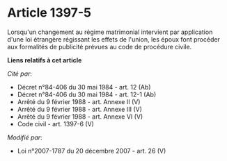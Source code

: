 # Article 1397-5

Lorsqu'un changement au régime matrimonial intervient par application d'une loi étrangère régissant les effets de l'union,
les époux font procéder aux formalités de publicité prévues au    code de procédure civile.

**Liens relatifs à cet article**

_Cité par_:

  - Décret n°84-406 du 30 mai 1984 - art. 12 (Ab)
  - Décret n°84-406 du 30 mai 1984 - art. 12-1 (Ab)
  - Arrêté du 9 février 1988 - art. Annexe II (V)
  - Arrêté du 9 février 1988 - art. Annexe III (V)
  - Arrêté du 9 février 1988 - art. Annexe VI (V)
  - Code civil - art. 1397-6 (V)

_Modifié par_:

  - Loi n°2007-1787 du 20 décembre 2007 - art. 26 (V)
